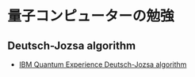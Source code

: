 # 量子コンピューターの勉強
## Deutsch-Jozsa algorithm
- [IBM Quantum Experience Deutsch-Jozsa algorithm](https://quantum-computing.ibm.com/docs/iqx/guide/deutsch-jozsa-algorithm)
